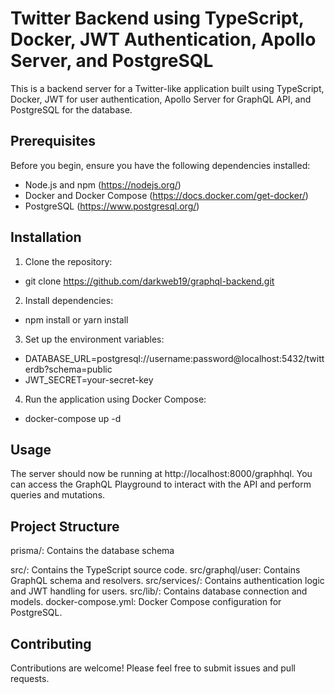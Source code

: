 # Twitter Backend using TypeScript, Docker, JWT Authentication, Apollo Server, and PostgreSQL

This is a backend server for a Twitter-like application built using TypeScript, Docker, JWT for user authentication, Apollo Server for GraphQL API, and PostgreSQL for the database.

## Prerequisites

Before you begin, ensure you have the following dependencies installed:

-   Node.js and npm (https://nodejs.org/)
-   Docker and Docker Compose (https://docs.docker.com/get-docker/)
-   PostgreSQL (https://www.postgresql.org/)

## Installation

1. Clone the repository:

-   git clone https://github.com/darkweb19/graphql-backend.git

2. Install dependencies:

-   npm install or yarn install

3. Set up the environment variables:

-   DATABASE_URL=postgresql://username:password@localhost:5432/twitterdb?schema=public
-   JWT_SECRET=your-secret-key

4. Run the application using Docker Compose:

-   docker-compose up -d

## Usage

The server should now be running at http://localhost:8000/graphhql. You can access the GraphQL Playground to interact with the API and perform queries and mutations.

## Project Structure

prisma/: Contains the database schema

src/: Contains the TypeScript source code.
src/graphql/user: Contains GraphQL schema and resolvers.
src/services/: Contains authentication logic and JWT handling for users.
src/lib/: Contains database connection and models.
docker-compose.yml: Docker Compose configuration for PostgreSQL.

## Contributing

Contributions are welcome! Please feel free to submit issues and pull requests.
